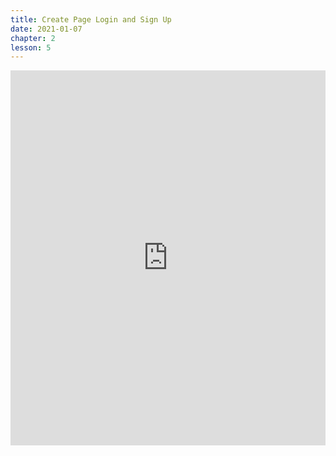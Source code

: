 ```yaml
---
title: Create Page Login and Sign Up
date: 2021-01-07
chapter: 2
lesson: 5
---
```


<iframe width="100%" height="600" src="https://www.youtube.com/embed/bhBoUurKjo8" title="YouTube video player" frameborder="0" allow="accelerometer; autoplay; clipboard-write; encrypted-media; gyroscope; picture-in-picture" allowfullscreen></iframe>